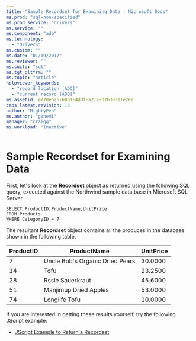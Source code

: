 ```yaml
---
title: "Sample Recordset for Examining Data | Microsoft Docs"
ms.prod: "sql-non-specified"
ms.prod_service: "drivers"
ms.service: ""
ms.component: "ado"
ms.technology:
  - "drivers"
ms.custom: ""
ms.date: "01/19/2017"
ms.reviewer: ""
ms.suite: "sql"
ms.tgt_pltfrm: ""
ms.topic: "article"
helpviewer_keywords: 
  - "record location [ADO]"
  - "current record [ADO]"
ms.assetid: e770e626-68b1-4ddf-a217-d7b30311e2ee
caps.latest.revision: 13
author: "MightyPen"
ms.author: "genemi"
manager: "craigg"
ms.workload: "Inactive"
---
```

# Sample Recordset for Examining Data
First, let's look at the **Recordset** object as returned using the following SQL query, executed against the Northwind sample data base in Microsoft SQL Server.  
  
```  
SELECT ProductID,ProductName,UnitPrice   
FROM Products   
WHERE CategoryID = 7    
```  
  
 The resultant **Recordset** object contains all the produces in the database shown in the following table.  
  
|ProductID|ProductName|UnitPrice|  
|---------------|-----------------|---------------|  
|7|Uncle Bob's Organic Dried Pears|30.0000|  
|14|Tofu|23.2500|  
|28|Rssle Sauerkraut|45.6000|  
|51|Manjimup Dried Apples|53.0000|  
|74|Longlife Tofu|10.0000|  
  
 If you are interested in getting these results yourself, try the following JScript example:  
  
-   [JScript Example to Return a Recordset](../../../ado/guide/data/jscript-code-example-to-return-a-recordset.md)
